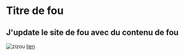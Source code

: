 # Titre de fou
## J'update le site de fou avec du contenu de fou
![zizou](https://github.com/user-attachments/assets/8afebe02-525e-446a-9a27-efd336dcfacd)
[lien](test2)

